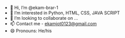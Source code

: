- 👋 Hi, I’m @ekam-brar-1
- 👀 I’m interested in Python, HTML, CSS, JAVA SCRIPT
- 💞️ I’m looking to collaborate on ...
- 📫 Contact me - ekamjot0123@gmail.com
- 😄 Pronouns: He/his

<!---
ekam-brar-1/ekam-brar-1 is a ✨ special ✨ repository because its `README.md` (this file) appears on your GitHub profile.
You can click the Preview link to take a look at your changes.
--->
